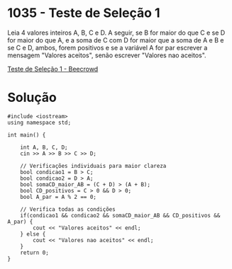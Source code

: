 # 1035 - Teste de Seleção 1

Leia 4 valores inteiros A, B, C e D. A seguir, se B for maior do que C e se D for maior do que A, e a soma de C com D for maior que a soma de A e B e se C e D, ambos, forem positivos e se a variável A for par escrever a mensagem "Valores aceitos", senão escrever "Valores nao aceitos".

[Teste de Seleção 1 - Beecrowd](https://www.beecrowd.com.br/judge/pt/problems/view/1035)

# Solução

```
#include <iostream>
using namespace std;

int main() {
    
    int A, B, C, D;
    cin >> A >> B >> C >> D;
    
    // Verificações individuais para maior clareza
    bool condicao1 = B > C;
    bool condicao2 = D > A;
    bool somaCD_maior_AB = (C + D) > (A + B);
    bool CD_positivos = C > 0 && D > 0;
    bool A_par = A % 2 == 0;

    // Verifica todas as condições
    if(condicao1 && condicao2 && somaCD_maior_AB && CD_positivos && A_par) {
        cout << "Valores aceitos" << endl;
    } else {
        cout << "Valores nao aceitos" << endl;
    }
    return 0;
}
```